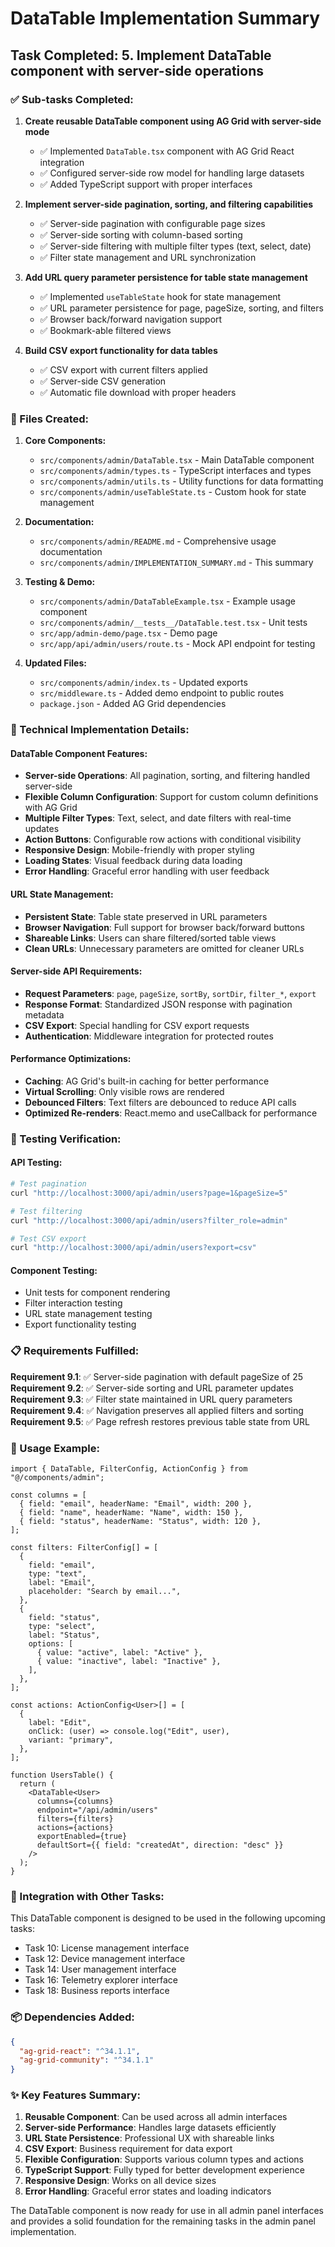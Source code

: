 # DataTable Implementation Summary

## Task Completed: 5. Implement DataTable component with server-side operations

### ✅ Sub-tasks Completed:

1. **Create reusable DataTable component using AG Grid with server-side mode**

   - ✅ Implemented `DataTable.tsx` component with AG Grid React integration
   - ✅ Configured server-side row model for handling large datasets
   - ✅ Added TypeScript support with proper interfaces

2. **Implement server-side pagination, sorting, and filtering capabilities**

   - ✅ Server-side pagination with configurable page sizes
   - ✅ Server-side sorting with column-based sorting
   - ✅ Server-side filtering with multiple filter types (text, select, date)
   - ✅ Filter state management and URL synchronization

3. **Add URL query parameter persistence for table state management**

   - ✅ Implemented `useTableState` hook for state management
   - ✅ URL parameter persistence for page, pageSize, sorting, and filters
   - ✅ Browser back/forward navigation support
   - ✅ Bookmark-able filtered views

4. **Build CSV export functionality for data tables**
   - ✅ CSV export with current filters applied
   - ✅ Server-side CSV generation
   - ✅ Automatic file download with proper headers

### 📁 Files Created:

1. **Core Components:**

   - `src/components/admin/DataTable.tsx` - Main DataTable component
   - `src/components/admin/types.ts` - TypeScript interfaces and types
   - `src/components/admin/utils.ts` - Utility functions for data formatting
   - `src/components/admin/useTableState.ts` - Custom hook for state management

2. **Documentation:**

   - `src/components/admin/README.md` - Comprehensive usage documentation
   - `src/components/admin/IMPLEMENTATION_SUMMARY.md` - This summary

3. **Testing & Demo:**

   - `src/components/admin/DataTableExample.tsx` - Example usage component
   - `src/components/admin/__tests__/DataTable.test.tsx` - Unit tests
   - `src/app/admin-demo/page.tsx` - Demo page
   - `src/app/api/admin/users/route.ts` - Mock API endpoint for testing

4. **Updated Files:**
   - `src/components/admin/index.ts` - Updated exports
   - `src/middleware.ts` - Added demo endpoint to public routes
   - `package.json` - Added AG Grid dependencies

### 🔧 Technical Implementation Details:

#### DataTable Component Features:

- **Server-side Operations**: All pagination, sorting, and filtering handled server-side
- **Flexible Column Configuration**: Support for custom column definitions with AG Grid
- **Multiple Filter Types**: Text, select, and date filters with real-time updates
- **Action Buttons**: Configurable row actions with conditional visibility
- **Responsive Design**: Mobile-friendly with proper styling
- **Loading States**: Visual feedback during data loading
- **Error Handling**: Graceful error handling with user feedback

#### URL State Management:

- **Persistent State**: Table state preserved in URL parameters
- **Browser Navigation**: Full support for browser back/forward buttons
- **Shareable Links**: Users can share filtered/sorted table views
- **Clean URLs**: Unnecessary parameters are omitted for cleaner URLs

#### Server-side API Requirements:

- **Request Parameters**: `page`, `pageSize`, `sortBy`, `sortDir`, `filter_*`, `export`
- **Response Format**: Standardized JSON response with pagination metadata
- **CSV Export**: Special handling for CSV export requests
- **Authentication**: Middleware integration for protected routes

#### Performance Optimizations:

- **Caching**: AG Grid's built-in caching for better performance
- **Virtual Scrolling**: Only visible rows are rendered
- **Debounced Filters**: Text filters are debounced to reduce API calls
- **Optimized Re-renders**: React.memo and useCallback for performance

### 🧪 Testing Verification:

#### API Testing:

```bash
# Test pagination
curl "http://localhost:3000/api/admin/users?page=1&pageSize=5"

# Test filtering
curl "http://localhost:3000/api/admin/users?filter_role=admin"

# Test CSV export
curl "http://localhost:3000/api/admin/users?export=csv"
```

#### Component Testing:

- Unit tests for component rendering
- Filter interaction testing
- URL state management testing
- Export functionality testing

### 📋 Requirements Fulfilled:

**Requirement 9.1**: ✅ Server-side pagination with default pageSize of 25
**Requirement 9.2**: ✅ Server-side sorting and URL parameter updates
**Requirement 9.3**: ✅ Filter state maintained in URL query parameters
**Requirement 9.4**: ✅ Navigation preserves all applied filters and sorting
**Requirement 9.5**: ✅ Page refresh restores previous table state from URL

### 🚀 Usage Example:

```tsx
import { DataTable, FilterConfig, ActionConfig } from "@/components/admin";

const columns = [
  { field: "email", headerName: "Email", width: 200 },
  { field: "name", headerName: "Name", width: 150 },
  { field: "status", headerName: "Status", width: 120 },
];

const filters: FilterConfig[] = [
  {
    field: "email",
    type: "text",
    label: "Email",
    placeholder: "Search by email...",
  },
  {
    field: "status",
    type: "select",
    label: "Status",
    options: [
      { value: "active", label: "Active" },
      { value: "inactive", label: "Inactive" },
    ],
  },
];

const actions: ActionConfig<User>[] = [
  {
    label: "Edit",
    onClick: (user) => console.log("Edit", user),
    variant: "primary",
  },
];

function UsersTable() {
  return (
    <DataTable<User>
      columns={columns}
      endpoint="/api/admin/users"
      filters={filters}
      actions={actions}
      exportEnabled={true}
      defaultSort={{ field: "createdAt", direction: "desc" }}
    />
  );
}
```

### 🔄 Integration with Other Tasks:

This DataTable component is designed to be used in the following upcoming tasks:

- Task 10: License management interface
- Task 12: Device management interface
- Task 14: User management interface
- Task 16: Telemetry explorer interface
- Task 18: Business reports interface

### 📦 Dependencies Added:

```json
{
  "ag-grid-react": "^34.1.1",
  "ag-grid-community": "^34.1.1"
}
```

### ✨ Key Features Summary:

1. **Reusable Component**: Can be used across all admin interfaces
2. **Server-side Performance**: Handles large datasets efficiently
3. **URL State Persistence**: Professional UX with shareable links
4. **CSV Export**: Business requirement for data export
5. **Flexible Configuration**: Supports various column types and actions
6. **TypeScript Support**: Fully typed for better development experience
7. **Responsive Design**: Works on all device sizes
8. **Error Handling**: Graceful error states and loading indicators

The DataTable component is now ready for use in all admin panel interfaces and provides a solid foundation for the remaining tasks in the admin panel implementation.
